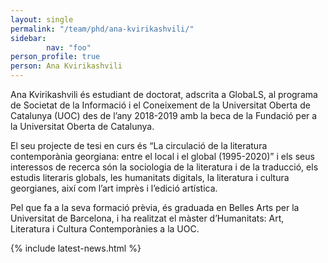 ```yaml
---
layout: single
permalink: "/team/phd/ana-kvirikashvili/"
sidebar:
        nav: "foo"
person_profile: true
person: Ana Kvirikashvili
---
```

Ana Kvirikashvili és estudiant de doctorat, adscrita a GlobaLS, al programa de Societat de la Informació i el Coneixement de la Universitat Oberta de Catalunya (UOC) des de l’any 2018-2019 amb la beca de la Fundació per a la Universitat Oberta de Catalunya.

El seu projecte de tesi en curs és “La circulació de la literatura contemporània georgiana: entre el local i el global (1995-2020)” i els seus interessos de recerca són la sociologia de la literatura i de la traducció, els estudis literaris globals, les humanitats digitals, la literatura i cultura georgianes, així com l’art imprès i l’edició artística.

Pel que fa a la seva formació prèvia, és graduada en Belles Arts per la Universitat de Barcelona, i ha realitzat el màster d’Humanitats: Art, Literatura i Cultura Contemporànies a la UOC.

{% include latest-news.html %}
